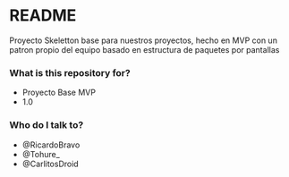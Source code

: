 # README #

Proyecto Skeletton base para nuestros proyectos, hecho en MVP con un patron propio del equipo basado en estructura de paquetes por pantallas

### What is this repository for? ###

* Proyecto Base MVP
* 1.0

### Who do I talk to? ###

* @RicardoBravo
* @Tohure_
* @CarlitosDroid